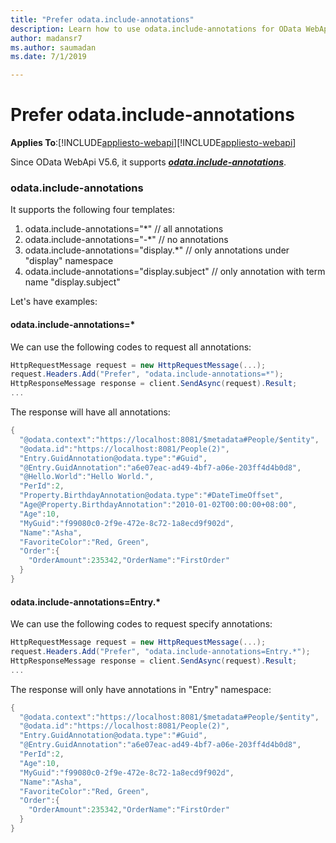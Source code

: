 ```yaml
---
title: "Prefer odata.include-annotations"
description: Learn how to use odata.include-annotations for OData WebApi v7. 
author: madansr7
ms.author: saumadan
ms.date: 7/1/2019

---
```

# Prefer odata.include-annotations
**Applies To**:[!INCLUDE[appliesto-webapi](../includes/appliesto-webapi-v7.md)][!INCLUDE[appliesto-webapi](../includes/appliesto-webapi-v6.md)]

Since OData WebApi V5.6, it supports ***[odata.include-annotations](https://docs.oasis-open.org/odata/odata/v4.0/errata02/os/complete/part1-protocol/odata-v4.0-errata02-os-part1-protocol-complete.html#_Toc406398237)***.

### odata.include-annotations

It supports the following four templates:

1. odata.include-annotations="*"  // all annotations
2. odata.include-annotations="-*"  // no annotations
3. odata.include-annotations="display.*" // only annotations under "display" namespace
4. odata.include-annotations="display.subject" // only annotation with term name "display.subject"

Let's have examples:

#### odata.include-annotations=*

We can use the following codes to request all annotations:
```C#
HttpRequestMessage request = new HttpRequestMessage(...);
request.Headers.Add("Prefer", "odata.include-annotations=*");
HttpResponseMessage response = client.SendAsync(request).Result;
...
```

The response will have all annotations:

```C#
{  
  "@odata.context":"https://localhost:8081/$metadata#People/$entity",
  "@odata.id":"https://localhost:8081/People(2)",
  "Entry.GuidAnnotation@odata.type":"#Guid",
  "@Entry.GuidAnnotation":"a6e07eac-ad49-4bf7-a06e-203ff4d4b0d8",
  "@Hello.World":"Hello World.",
  "PerId":2,
  "Property.BirthdayAnnotation@odata.type":"#DateTimeOffset",
  "Age@Property.BirthdayAnnotation":"2010-01-02T00:00:00+08:00",
  "Age":10,
  "MyGuid":"f99080c0-2f9e-472e-8c72-1a8ecd9f902d",
  "Name":"Asha",
  "FavoriteColor":"Red, Green",
  "Order":{  
    "OrderAmount":235342,"OrderName":"FirstOrder"  
  }  
}
```

#### odata.include-annotations=Entry.*

We can use the following codes to request specify annotations:

```C#
HttpRequestMessage request = new HttpRequestMessage(...);
request.Headers.Add("Prefer", "odata.include-annotations=Entry.*");
HttpResponseMessage response = client.SendAsync(request).Result;
...
```

The response will only have annotations in "Entry" namespace:

```C#
{  
  "@odata.context":"https://localhost:8081/$metadata#People/$entity",
  "@odata.id":"https://localhost:8081/People(2)",
  "Entry.GuidAnnotation@odata.type":"#Guid",
  "@Entry.GuidAnnotation":"a6e07eac-ad49-4bf7-a06e-203ff4d4b0d8",
  "PerId":2,
  "Age":10,
  "MyGuid":"f99080c0-2f9e-472e-8c72-1a8ecd9f902d",
  "Name":"Asha",
  "FavoriteColor":"Red, Green",
  "Order":{  
    "OrderAmount":235342,"OrderName":"FirstOrder"  
  }  
} 
```
  
